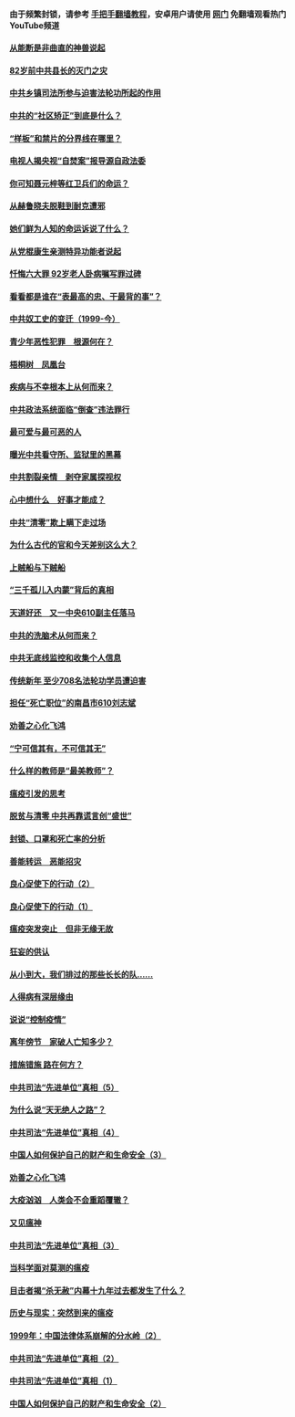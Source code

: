 #### 由于频繁封锁，请参考 [手把手翻墙教程](https://github.com/gfw-breaker/guides/wiki/)，安卓用户请使用 [网门](https://github.com/gfw-breaker/nogfw/blob/master/dl.md?t=04121401) 免翻墙观看热门YouTube频道 

#### [从能断是非曲直的神兽说起](../pages/19/423201.md?t=04121401) 

#### [82岁前中共县长的灭门之灾](../pages/19/423055.md?t=04121401) 

#### [中共乡镇司法所参与迫害法轮功所起的作用](../pages/19/423064.md?t=04121401) 

#### [中共的“社区矫正”到底是什么？](../pages/19/422870.md?t=04121401) 

#### [“样板”和禁片的分界线在哪里？](../pages/19/422704.md?t=04121401) 

#### [电视人揭央视“自焚案”报导源自政法委](../pages/19/422770.md?t=04121401) 

#### [你可知聂元梓等红卫兵们的命运？](../pages/19/422848.md?t=04121401) 

#### [从赫鲁晓夫脱鞋到耐克遭邪](../pages/19/422826.md?t=04121401) 

#### [她们鲜为人知的命运诉说了什么？](../pages/19/422754.md?t=04121401) 

#### [从党棍康生亲测特异功能者说起](../pages/19/422657.md?t=04121401) 

#### [忏悔六大罪 92岁老人卧病嘱写罪过碑](../pages/19/422750.md?t=04121401) 

#### [看看都是谁在“表最高的忠、干最背的事”？](../pages/19/422703.md?t=04121401) 

#### [中共奴工史的变迁（1999-今）](../pages/19/422656.md?t=04121401) 

#### [青少年恶性犯罪　根源何在？](../pages/19/422449.md?t=04121401) 

#### [梧桐树　凤凰台](../pages/19/422442.md?t=04121401) 

#### [疾病与不幸根本上从何而来？](../pages/19/422438.md?t=04121401) 

#### [中共政法系统面临“倒查”违法罪行](../pages/19/422497.md?t=04121401) 

#### [最可爱与最可恶的人](../pages/19/422448.md?t=04121401) 

#### [曝光中共看守所、监狱里的黑幕](../pages/19/422390.md?t=04121401) 

#### [中共割裂亲情　剥夺家属探视权](../pages/19/422364.md?t=04121401) 

#### [心中想什么　好事才能成？](../pages/19/422318.md?t=04121401) 

#### [中共“清零”欺上瞒下走过场](../pages/19/422306.md?t=04121401) 

#### [为什么古代的官和今天差别这么大？](../pages/19/422228.md?t=04121401) 

#### [上贼船与下贼船](../pages/19/422276.md?t=04121401) 

#### [“三千孤儿入内蒙”背后的真相](../pages/19/422229.md?t=04121401) 

#### [天道好还　又一中央610副主任落马](../pages/19/422155.md?t=04121401) 

#### [中共的洗脑术从何而来？](../pages/19/422154.md?t=04121401) 

#### [中共无底线监控和收集个人信息](../pages/19/422039.md?t=04121401) 

#### [传统新年 至少708名法轮功学员遭迫害](../pages/19/421946.md?t=04121401) 

#### [担任“死亡职位”的南昌市610刘志斌](../pages/19/421957.md?t=04121401) 

#### [劝善之心化飞鸿](../pages/19/421164.md?t=04121401) 

#### [“宁可信其有，不可信其无”](../pages/19/421691.md?t=04121401) 

#### [什么样的教师是“最美教师”？](../pages/19/421755.md?t=04121401) 

#### [瘟疫引发的思考](../pages/19/421594.md?t=04121401) 

#### [脱贫与清零 中共再靠谎言创“盛世”](../pages/19/421590.md?t=04121401) 

#### [封锁、口罩和死亡率的分析](../pages/19/421495.md?t=04121401) 

#### [善能转运　恶能招灾](../pages/19/421334.md?t=04121401) 

#### [良心促使下的行动（2）](../pages/19/421361.md?t=04121401) 

#### [良心促使下的行动（1）](../pages/19/421302.md?t=04121401) 

#### [瘟疫突发突止　但非无缘无故](../pages/19/421281.md?t=04121401) 

#### [狂妄的供认](../pages/19/421199.md?t=04121401) 

#### [从小到大，我们排过的那些长长的队……](../pages/19/421243.md?t=04121401) 

#### [人得病有深层缘由](../pages/19/420864.md?t=04121401) 

#### [说说“控制疫情”](../pages/19/420831.md?t=04121401) 

#### [离年傍节　家破人亡知多少？](../pages/19/420563.md?t=04121401) 

#### [措施错施  路在何方？](../pages/19/420076.md?t=04121401) 

#### [中共司法“先进单位”真相（5）](../pages/19/419453.md?t=04121401) 

#### [为什么说“天无绝人之路”？](../pages/19/419618.md?t=04121401) 

#### [中共司法“先进单位”真相（4）](../pages/19/419452.md?t=04121401) 

#### [中国人如何保护自己的财产和生命安全（3）](../pages/19/419405.md?t=04121401) 

#### [劝善之心化飞鸿](../pages/19/418758.md?t=04121401) 

#### [大疫汹汹　人类会不会重蹈覆辙？](../pages/19/419691.md?t=04121401) 

#### [又见瘟神](../pages/19/419225.md?t=04121401) 

#### [中共司法“先进单位”真相（3）](../pages/19/419451.md?t=04121401) 

#### [当科学面对莫测的瘟疫](../pages/19/419625.md?t=04121401) 

#### [目击者揭“杀无赦”内幕十九年过去都发生了什么？](../pages/19/419617.md?t=04121401) 

#### [历史与现实：突然到来的瘟疫](../pages/19/419619.md?t=04121401) 

#### [1999年：中国法律体系崩解的分水岭（2）](../pages/19/419455.md?t=04121401) 

#### [中共司法“先进单位”真相（2）](../pages/19/419450.md?t=04121401) 

#### [中共司法“先进单位”真相（1）](../pages/19/419449.md?t=04121401) 

#### [中国人如何保护自己的财产和生命安全（2）](../pages/19/419404.md?t=04121401) 

